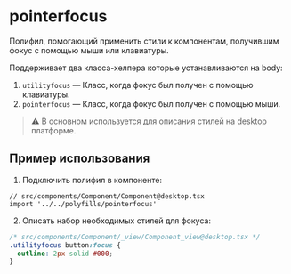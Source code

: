 # pointerfocus

Полифил, помогающий применить стили к компонентам, получившим фокус с помощью мыши или клавиатуры.

Поддерживает два класса-хелпера которые устанавливаются на body:

1. `utilityfocus` — Класс, когда фокус был получен с помощью клавиатуры.
2. `pointerfocus` — Класс, когда фокус был получен с помощью мыши.

> ⚠️ В основном используется для описания стилей на desktop платформе.

## Пример использования

1. Подключить полифил в компоненте:

```tsx
// src/components/Component/Component@desktop.tsx
import '../../polyfills/pointerfocus'
```

2. Описать набор необходимых стилей для фокуса:

```css
/* src/components/Component/_view/Component_view@desktop.tsx */
.utilityfocus button:focus {
  outline: 2px solid #000;
}
```
